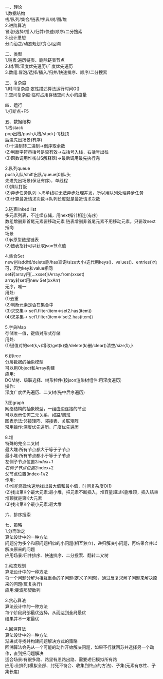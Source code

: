 一、理论  
1.数据结构  
栈/队列/集合/链表/字典/树/图/堆  
2.进阶算法  
冒泡/选择/插入/归并/快速/顺序/二分搜索  
3.设计思想  
分而治之/动态规划/贪心/回溯  
  
二、类型  
1.链表:遍历链表、删除链表节点  
2.树/图:深度优先遍历/广度优先遍历  
3.数组:冒泡/选择/插入/归并/快速排序、顺序/二分搜索  
  
三、复杂度  
1.时间复杂度:定性描述算法运行时间O()  
2.空间复杂度:临时占用存储空间大小的度量  
  
四、运行  
1.打断点+F5  
  
五、数据结构  
1.栈stack  
pop出栈/push入栈/stack[-1]栈顶  
后进先出场景(有序)  
(1)十进制转二进制->倒序取余数  
(2)判断字符串括号是否有效->左括号入栈，右括号出栈  
(3)函数调用堆栈(JS解释器)->最后调用最先执行完  
  
2.队列queue  
push入队/shift出队/queue[0]队头  
先进先出场景(保证有序)，单线程  
(1)排队打饭  
(2)异步任务队列->JS单线程无法异步处理并发，所以用队列处理异步任务  
(3)计算最近请求次数->队列长度就是最近请求次数  
  
3.链表linked list  
多元素列表，不连续存储，用next指针相连(有序)  
数组增删非首尾元素要移动元素 
链表增删非首尾元素不用移动元素，只要改next指向  
场景  
(1)js原型链是链表  
(2)链表指针可以获取json节点值  
  
4.集合Set  
new创/add增/delete删/has查询/size大小/迭代用keys()、values()、entries()均可，因为key和value相同  
set转array用[...xxset]/Array.from(xxset)  
array转set用new Set(xxArr)  
无序，唯一  
用处:  
(1)去重  
(2)判断元素是否在集合中  
(3)求交集-> set1.filter(item=>set2.has(item))  
(4)求差集-> set1.filter(item=>!set2.has(item))  
  
5.字典Map  
存储唯一值，键值对形式存储  
用处:  
(1)键值对的set(k,v)增改/get(k)查/delete(k)删/clear()清空/size大小  
  
6.树tree  
分层数据的抽象模型  
可以用Object和Array构建  
应用:  
DOM树、级联选择、树形控件(按json渲染树组件:用深度遍历)  
操作:  
深度广度优先遍历、二叉树(先中后序遍历)  
  
7.图graph  
网络结构的抽象模型，一组由边连接的节点  
可以表示任何二元关系，如路/航班  
图表示法:邻接矩阵、邻接表、关联矩阵  
常用操作:深度优先遍历、广度优先遍历  
  
8.堆  
特殊的完全二叉树  
最大堆:所有节点都大于等于子节点  
最小堆:所有节点都小于等于子节点  
左侧子节点位置2*index+1  
右侧子节点位置2*index+2  
父节点位置(index-1)/2  
作用:  
(1)堆能高效快速地找出最大值和最小值，时间复杂度O(1)  
(2)找出第K个最大元素:最小堆，把元素不断插入，堆容量超过K删堆顶，插入结束堆顶就是第K大元素  
(3)找出第K个最小元素:最大堆  
  
六、排序搜索  
  
七、策略  
1.分而治之  
算法设计中的一种方法  
问题分为多个和原问题相似的小问题(相互独立)，递归解决小问题，再结果合并以解决原来的问题  
应用场景:归并排序、快速排序、二分搜索、翻转二叉树  
  
2.动态规划  
算法设计中的一种方法  
将一个问题分解为相互重叠的子问题(定义子问题)，通过反复求解子问题来解决原来的问题(反复执行)  
应用:斐波那契数列  
  
3.贪心算法  
算法设计中的一种方法  
每个阶段局部最优选择，从而达到全局最优  
结果并不一定最优  
  
4.回溯算法  
算法设计中的一种方法  
渐进式寻找并构建问题解决方式的策略  
回溯算法会先从一个可能的动作开始解决问题，如果不行就回苏并选择另一个动作，直到把问题解决  
适合场景:有很多路、路里有思路出路、需要递归模拟所有路  
应用:全排列(模拟全部、封死不符合、收集到终点的方法)、子集(元素有序性、子集长度)  
  